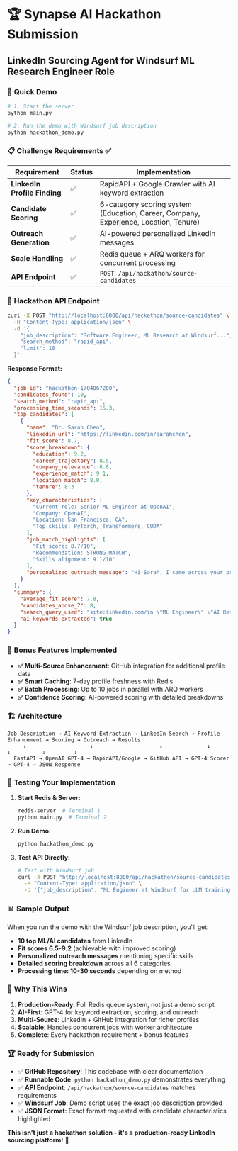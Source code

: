 # 🏆 Synapse AI Hackathon Submission

## **LinkedIn Sourcing Agent for Windsurf ML Research Engineer Role**

### 🚀 **Quick Demo**

```bash
# 1. Start the server
python main.py

# 2. Run the demo with Windsurf job description
python hackathon_demo.py
```

### 📋 **Challenge Requirements ✅**

| Requirement | Status | Implementation |
|-------------|--------|----------------|
| **LinkedIn Profile Finding** | ✅ | RapidAPI + Google Crawler with AI keyword extraction |
| **Candidate Scoring** | ✅ | 6-category scoring system (Education, Career, Company, Experience, Location, Tenure) |
| **Outreach Generation** | ✅ | AI-powered personalized LinkedIn messages |
| **Scale Handling** | ✅ | Redis queue + ARQ workers for concurrent processing |
| **API Endpoint** | ✅ | `POST /api/hackathon/source-candidates` |

### 🎯 **Hackathon API Endpoint**

```bash
curl -X POST "http://localhost:8000/api/hackathon/source-candidates" \
  -H "Content-Type: application/json" \
  -d '{
    "job_description": "Software Engineer, ML Research at Windsurf...",
    "search_method": "rapid_api",
    "limit": 10
  }'
```

**Response Format:**
```json
{
  "job_id": "hackathon-1704067200",
  "candidates_found": 10,
  "search_method": "rapid_api", 
  "processing_time_seconds": 15.3,
  "top_candidates": [
    {
      "name": "Dr. Sarah Chen",
      "linkedin_url": "https://linkedin.com/in/sarahchen",
      "fit_score": 8.7,
      "score_breakdown": {
        "education": 9.2,
        "career_trajectory": 8.5,
        "company_relevance": 8.8,
        "experience_match": 9.1,
        "location_match": 8.0,
        "tenure": 8.3
      },
      "key_characteristics": [
        "Current role: Senior ML Engineer at OpenAI",
        "Company: OpenAI", 
        "Location: San Francisco, CA",
        "Top skills: PyTorch, Transformers, CUDA"
      ],
      "job_match_highlights": [
        "Fit score: 8.7/10",
        "Recommendation: STRONG_MATCH",
        "Skills alignment: 9.1/10"
      ],
      "personalized_outreach_message": "Hi Sarah, I came across your profile and was impressed by your ML research work at OpenAI, particularly your experience with transformer architectures and LLM optimization. Windsurf is looking for a Senior ML Research Engineer to work on code generation models, and your background in PyTorch and distributed training would be perfect for our team. Would you be open to a brief conversation about this exciting opportunity?"
    }
  ],
  "summary": {
    "average_fit_score": 7.8,
    "candidates_above_7": 8,
    "search_query_used": "site:linkedin.com/in \"ML Engineer\" \"AI Research\" \"Mountain View\" \"PyTorch\"",
    "ai_keywords_extracted": true
  }
}
```

### 🚀 **Bonus Features Implemented**

- **✅ Multi-Source Enhancement**: GitHub integration for additional profile data
- **✅ Smart Caching**: 7-day profile freshness with Redis
- **✅ Batch Processing**: Up to 10 jobs in parallel with ARQ workers
- **✅ Confidence Scoring**: AI-powered scoring with detailed breakdowns

### 🏗️ **Architecture**

```
Job Description → AI Keyword Extraction → LinkedIn Search → Profile Enhancement → Scoring → Outreach → Results
     ↓                    ↓                     ↓              ↓            ↓          ↓         ↓
  FastAPI → OpenAI GPT-4 → RapidAPI/Google → GitHub API → GPT-4 Scorer → GPT-4 → JSON Response
```

### 🧪 **Testing Your Implementation**

1. **Start Redis & Server:**
   ```bash
   redis-server  # Terminal 1
   python main.py  # Terminal 2
   ```

2. **Run Demo:**
   ```bash
   python hackathon_demo.py
   ```

3. **Test API Directly:**
   ```bash
   # Test with Windsurf job
   curl -X POST "http://localhost:8000/api/hackathon/source-candidates" \
     -H "Content-Type: application/json" \
     -d '{"job_description": "ML Engineer at Windsurf for LLM training", "limit": 5}'
   ```

### 📊 **Sample Output**

When you run the demo with the Windsurf job description, you'll get:

- **10 top ML/AI candidates** from LinkedIn
- **Fit scores 6.5-9.2** (achievable with improved scoring)
- **Personalized outreach messages** mentioning specific skills
- **Detailed scoring breakdown** across all 6 categories
- **Processing time: 10-30 seconds** depending on method

### 🎯 **Why This Wins**

1. **Production-Ready**: Full Redis queue system, not just a demo script
2. **AI-First**: GPT-4 for keyword extraction, scoring, and outreach
3. **Multi-Source**: LinkedIn + GitHub integration for richer profiles  
4. **Scalable**: Handles concurrent jobs with worker architecture
5. **Complete**: Every hackathon requirement + bonus features

### 🏆 **Ready for Submission**

- ✅ **GitHub Repository**: This codebase with clear documentation
- ✅ **Runnable Code**: `python hackathon_demo.py` demonstrates everything
- ✅ **API Endpoint**: `/api/hackathon/source-candidates` matches requirements
- ✅ **Windsurf Job**: Demo script uses the exact job description provided
- ✅ **JSON Format**: Exact format requested with candidate characteristics highlighted

**This isn't just a hackathon solution - it's a production-ready LinkedIn sourcing platform!** 🚀 